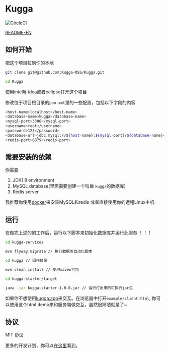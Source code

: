 # Kugga

[![CircleCI](https://circleci.com/gh/Kugga-OSS/Kugga/tree/dev.svg?style=svg)](https://circleci.com/gh/Kugga-OSS/Kugga/tree/dev)

[README-EN](README.md)

## 如何开始
把这个项目拉到你的本地
```bash
git clone git@github.com:Kugga-OSS/Kugga.git

cd Kugga
```
使用intellij-idea或者eclipse打开这个项目

修改位于项目根目录的```pom.xml```里的一些配置，包括以下字段的内容
```bash
<host-name>localhost</host-name>
<database-name>kugga</database-name>
<mysql-port>3306</mysql-port>
<username>root</username>
<password>123</password>
<database-url>jdbc:mysql://${host-name}:${mysql-port}/${database-name}</database-url>
<redis-port>6379</redis-port>
```

## 需要安装的依赖
你需要
1. JDK1.8 environment 
2. MySQL database(里面需要创建一个叫做 ```kugga```的数据库)
3. Redis server

我推荐你使用[docker](https://www.docker.com)来安装MySQL和redis 或者直接使用你的远程Linux主机

## 运行
在做完上述的的工作后，运行以下脚本来初始化数据库并运行此服务 ！！！
```bash
cd kugga-services

mvn flyway:migrate // 执行数据库自动化脚本

cd kugga // 回根目录

mvn clean install // 使用maven打包

cd kugga-starter/target

java -jar kugga-starter-1.0.0.jar // 运行打出来的可执行jar包
```
如果你不想使用[kugga.app](https://github.com/Kugga-OSS/Kugga.App)来交互。在浏览器中打开```example/client.html```, 你可以使用这个html demo来和服务端做交互，虽然很简陋就是了~

## 协议
MIT 协议

更多的开发计划，你可以在[这里](https://github.com/Kugga-OSS/Prepare-Kugga)看到。